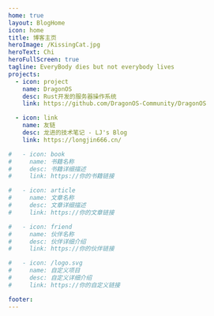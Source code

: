 ```yaml
---
home: true
layout: BlogHome
icon: home
title: 博客主页
heroImage: /KissingCat.jpg
heroText: Chi
heroFullScreen: true
tagline: EveryBody dies but not everybody lives
projects:
  - icon: project
    name: DragonOS
    desc: Rust开发的服务器操作系统
    link: https://github.com/DragonOS-Community/DragonOS

  - icon: link
    name: 友链
    desc: 龙进的技术笔记 - LJ's Blog
    link: https://longjin666.cn/

#   - icon: book
#     name: 书籍名称
#     desc: 书籍详细描述
#     link: https://你的书籍链接

#   - icon: article
#     name: 文章名称
#     desc: 文章详细描述
#     link: https://你的文章链接

#   - icon: friend
#     name: 伙伴名称
#     desc: 伙伴详细介绍
#     link: https://你的伙伴链接

#   - icon: /logo.svg
#     name: 自定义项目
#     desc: 自定义详细介绍
#     link: https://你的自定义链接

footer: 
---
```


